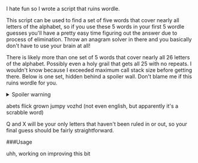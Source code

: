 I hate fun so I wrote a script that ruins wordle. 

This script can be used to find a set of five words that cover nearly all letters of the alphabet, so if you use these 5 words in your first 5 wordle guesses you'll have a pretty easy time figuring out the answer due to process of elimination. Throw an anagram solver in there and you basically don't have to use your brain at all!

There is likely more than one set of 5 words that cover nearly all 26 letters of the alphabet. Possibly even a holy grail that gets all 25 with no repeats. I wouldn't know because I exceeded maximum call stack size before getting there. Below is one set, hidden behind a spoiler wall. Don't blame me if this ruins wordle for you.

<details>
  <summary>Spoiler warning</summary>
  
  Spoiler text. Note that it's important to have a space after the summary tag. You should be able to write any markdown you want inside the `<details>` tag... just make sure you close `<details>` afterward.
</details>

abets
flick
grown
jumpy
vozhd (not even english, but apparently it's a scrabble word)

Q and X will be your only letters that haven't been ruled in or out, so your final guess should be fairly straightforward. 

###Usage

uhh, working on improving this bit
